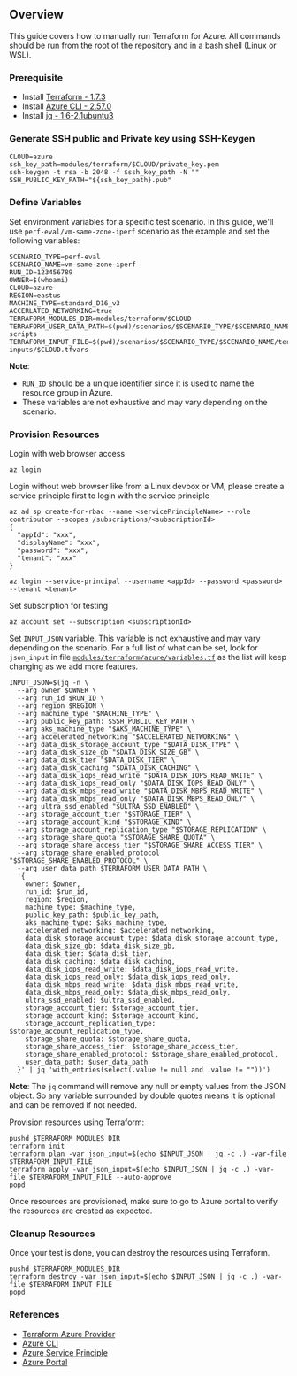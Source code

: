 ## Overview

This guide covers how to manually run Terraform for Azure. All commands should be run from the root of the repository and in a bash shell (Linux or WSL).

### Prerequisite

* Install [Terraform - 1.7.3](https://developer.hashicorp.com/terraform/tutorials/azure-get-started/install-cli)
* Install [Azure CLI - 2.57.0](https://learn.microsoft.com/en-us/cli/azure/install-azure-cli-linux?pivots=apt)
* Install [jq - 1.6-2.1ubuntu3](https://stedolan.github.io/jq/download/)

### Generate SSH public and Private key using SSH-Keygen
```
CLOUD=azure
ssh_key_path=modules/terraform/$CLOUD/private_key.pem
ssh-keygen -t rsa -b 2048 -f $ssh_key_path -N ""
SSH_PUBLIC_KEY_PATH="${ssh_key_path}.pub"
```

### Define Variables

Set environment variables for a specific test scenario. In this guide, we'll use `perf-eval/vm-same-zone-iperf` scenario as the example and set the following variables:

```
SCENARIO_TYPE=perf-eval
SCENARIO_NAME=vm-same-zone-iperf
RUN_ID=123456789
OWNER=$(whoami)
CLOUD=azure
REGION=eastus
MACHINE_TYPE=standard_D16_v3
ACCERLATED_NETWORKING=true
TERRAFORM_MODULES_DIR=modules/terraform/$CLOUD
TERRAFORM_USER_DATA_PATH=$(pwd)/scenarios/$SCENARIO_TYPE/$SCENARIO_NAME/bash-scripts
TERRAFORM_INPUT_FILE=$(pwd)/scenarios/$SCENARIO_TYPE/$SCENARIO_NAME/terraform-inputs/$CLOUD.tfvars
```

**Note**:
* `RUN_ID` should be a unique identifier since it is used to name the resource group in Azure.
* These variables are not exhaustive and may vary depending on the scenario.

### Provision Resources

Login with web browser access
```
az login
```

Login without web browser like from a Linux devbox or VM, please create a service principle first to login with the service principle
```
az ad sp create-for-rbac --name <servicePrincipleName> --role contributor --scopes /subscriptions/<subscriptionId>
{
  "appId": "xxx",
  "displayName": "xxx",
  "password": "xxx",
  "tenant": "xxx"
}

az login --service-principal --username <appId> --password <password> --tenant <tenant>
```

Set subscription for testing
```
az account set --subscription <subscriptionId>
```

Set `INPUT_JSON` variable. This variable is not exhaustive and may vary depending on the scenario. For a full list of what can be set, look for `json_input` in file [`modules/terraform/azure/variables.tf`](../../../modules/terraform/azure/variables.tf) as the list will keep changing as we add more features.

```
INPUT_JSON=$(jq -n \
  --arg owner $OWNER \
  --arg run_id $RUN_ID \
  --arg region $REGION \
  --arg machine_type "$MACHINE_TYPE" \
  --arg public_key_path: $SSH_PUBLIC_KEY_PATH \
  --arg aks_machine_type "$AKS_MACHINE_TYPE" \
  --arg accelerated_networking "$ACCELERATED_NETWORKING" \
  --arg data_disk_storage_account_type "$DATA_DISK_TYPE" \
  --arg data_disk_size_gb "$DATA_DISK_SIZE_GB" \
  --arg data_disk_tier "$DATA_DISK_TIER" \
  --arg data_disk_caching "$DATA_DISK_CACHING" \
  --arg data_disk_iops_read_write "$DATA_DISK_IOPS_READ_WRITE" \
  --arg data_disk_iops_read_only "$DATA_DISK_IOPS_READ_ONLY" \
  --arg data_disk_mbps_read_write "$DATA_DISK_MBPS_READ_WRITE" \
  --arg data_disk_mbps_read_only "$DATA_DISK_MBPS_READ_ONLY" \
  --arg ultra_ssd_enabled "$ULTRA_SSD_ENABLED" \
  --arg storage_account_tier "$STORAGE_TIER" \
  --arg storage_account_kind "$STORAGE_KIND" \
  --arg storage_account_replication_type "$STORAGE_REPLICATION" \
  --arg storage_share_quota "$STORAGE_SHARE_QUOTA" \
  --arg storage_share_access_tier "$STORAGE_SHARE_ACCESS_TIER" \
  --arg storage_share_enabled_protocol "$STORAGE_SHARE_ENABLED_PROTOCOL" \
  --arg user_data_path $TERRAFORM_USER_DATA_PATH \
  '{
    owner: $owner,
    run_id: $run_id,
    region: $region,
    machine_type: $machine_type,
    public_key_path: $public_key_path, 
    aks_machine_type: $aks_machine_type,
    accelerated_networking: $accelerated_networking,
    data_disk_storage_account_type: $data_disk_storage_account_type,
    data_disk_size_gb: $data_disk_size_gb,
    data_disk_tier: $data_disk_tier,
    data_disk_caching: $data_disk_caching,
    data_disk_iops_read_write: $data_disk_iops_read_write,
    data_disk_iops_read_only: $data_disk_iops_read_only,
    data_disk_mbps_read_write: $data_disk_mbps_read_write,
    data_disk_mbps_read_only: $data_disk_mbps_read_only,
    ultra_ssd_enabled: $ultra_ssd_enabled,
    storage_account_tier: $storage_account_tier,
    storage_account_kind: $storage_account_kind,
    storage_account_replication_type: $storage_account_replication_type,
    storage_share_quota: $storage_share_quota,
    storage_share_access_tier: $storage_share_access_tier,
    storage_share_enabled_protocol: $storage_share_enabled_protocol,
    user_data_path: $user_data_path
  }' | jq 'with_entries(select(.value != null and .value != ""))')
```

**Note**: The `jq` command will remove any null or empty values from the JSON object. So any variable surrounded by double quotes means it is optional and can be removed if not needed.

Provision resources using Terraform:

```
pushd $TERRAFORM_MODULES_DIR
terraform init
terraform plan -var json_input=$(echo $INPUT_JSON | jq -c .) -var-file $TERRAFORM_INPUT_FILE
terraform apply -var json_input=$(echo $INPUT_JSON | jq -c .) -var-file $TERRAFORM_INPUT_FILE --auto-approve
popd
```

Once resources are provisioned, make sure to go to Azure portal to verify the resources are created as expected.

### Cleanup Resources

Once your test is done, you can destroy the resources using Terraform.
```
pushd $TERRAFORM_MODULES_DIR
terraform destroy -var json_input=$(echo $INPUT_JSON | jq -c .) -var-file $TERRAFORM_INPUT_FILE
popd
```

### References
* [Terraform Azure Provider](https://registry.terraform.io/providers/hashicorp/azurerm/latest/docs)
* [Azure CLI](https://learn.microsoft.com/en-us/cli/azure/reference-index?view=azure-cli-latest)
* [Azure Service Principle](https://docs.microsoft.com/en-us/cli/azure/create-an-azure-service-principal-azure-cli?view=azure-cli-latest)
* [Azure Portal](https://portal.azure.com/)

